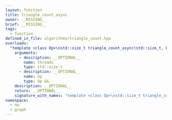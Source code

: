 ```yaml
---
layout: function
title: triangle_count_async
owner: __MISSING__
brief: __MISSING__
tags:
  - function
defined_in_file: algorithms/triangle_count.hpp
overloads:
  "template <class Op>\nstd::size_t triangle_count_async(std::size_t, Op &&)":
    arguments:
      - description: __OPTIONAL__
        name: threads
        type: std::size_t
      - description: __OPTIONAL__
        name: op
        type: Op &&
    description: __OPTIONAL__
    return: __OPTIONAL__
    signature_with_names: "template <class Op>\nstd::size_t triangle_count_async(std::size_t threads, Op && op)"
namespace:
  - nw
  - graph
---
```

